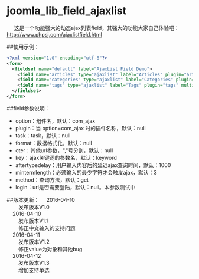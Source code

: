 # joomla_lib_field_ajaxlist
&nbsp;&nbsp;&nbsp;&nbsp; 这是一个功能强大的动态ajax列表field，其强大的功能大家自己体验吧：http://www.phpsj.com/ajaxlistfield.html

##使用示例：
```xml
<?xml version="1.0" encoding="utf-8"?>
<form> 
  <fieldset name="default" label="AjaxList Field Demo"> 
    <field name="articles" type="ajaxlist" label="Articles" plugin="articles" multiple="true"/>  
    <field name="categories" type="ajaxlist" label="Categories" plugin="categories" multiple="true"/>  
    <field name="tags" type="ajaxlist" label="Tags" plugin="tags" multiple="true"/> 
  </fieldset> 
</form>
```

##field参数说明：
* option：组件名，默认：com_ajax
* plugin：当 option=com_ajax 时的插件名称，默认：null
* task：task，默认：null
* format：数据格式化，默认：null
* oter：其他url参数，","号分割，默认：null
* key：ajax关键词的参数名，默认：keyword
* aftertypedelay：用户输入内容后的延迟ajax查询时间，默认：1000
* mintermlength：必须输入的最少字符才会触发ajax，默认：3
* method：查询方法，默认：get
* login：url是否需要登陆，默认：null。本参数测试中

##版本更新：
&nbsp;&nbsp;&nbsp;&nbsp;2016-04-10 <br>
&nbsp;&nbsp;&nbsp;&nbsp;&nbsp;&nbsp;&nbsp;&nbsp;发布版本V1.0 <br>
&nbsp;&nbsp;&nbsp;&nbsp;2016-04-10 <br>
&nbsp;&nbsp;&nbsp;&nbsp;&nbsp;&nbsp;&nbsp;&nbsp;发布版本V1.1 <br>
&nbsp;&nbsp;&nbsp;&nbsp;&nbsp;&nbsp;&nbsp;&nbsp;修正中文输入的支持问题 <br>
&nbsp;&nbsp;&nbsp;&nbsp;2016-04-11 <br>
&nbsp;&nbsp;&nbsp;&nbsp;&nbsp;&nbsp;&nbsp;&nbsp;发布版本V1.2 <br>
&nbsp;&nbsp;&nbsp;&nbsp;&nbsp;&nbsp;&nbsp;&nbsp;修正value为对象和其他bug <br>
&nbsp;&nbsp;&nbsp;&nbsp;2016-04-12 <br>
&nbsp;&nbsp;&nbsp;&nbsp;&nbsp;&nbsp;&nbsp;&nbsp;发布版本V1.3 <br>
&nbsp;&nbsp;&nbsp;&nbsp;&nbsp;&nbsp;&nbsp;&nbsp;增加支持单选 <br>